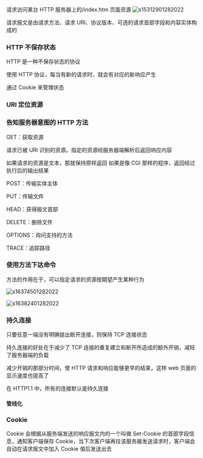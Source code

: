 请求访问某台 HTTP 服务器上的/index.htm 页面资源
![s15312901282022](https://p3-juejin.byteimg.com/tos-cn-i-k3u1fbpfcp/8ac73b7c912d47eabd4b4f915742cab6~tplv-k3u1fbpfcp-zoom-1.image)

请求报文是由请求方法、请求 URI、协议版本、可选的请求首部字段和内容实体构成的

### HTTP 不保存状态

HTTP 是一种不保存状态的协议

使用 HTTP 协议，每当有新的请求时，就会有对应的新响应产生

通过 Cookie 来管理状态

### URI 定位资源

### 告知服务器意图的 HTTP 方法

GET：获取资源

请求已被 URI 识别的资源。指定的资源经服务器端解析后返回响应内容

如果请求的资源是文本，那就保持原样返回
如果是像 CGI 那样的程序，返回经过执行后的输出结果

POST：传输实体主体

PUT：传输文件

HEAD：获得报文首部

DELETE：删除文件

OPTIONS：询问支持的方法

TRACE：追踪路径

### 使用方法下达命令

方法的作用在于，可以指定请求的资源按期望产生某种行为

![s16374501282022](https://p3-juejin.byteimg.com/tos-cn-i-k3u1fbpfcp/f31ba460525a499c9bd5db98bb8e4204~tplv-k3u1fbpfcp-zoom-1.image)

![s16382401282022](https://p3-juejin.byteimg.com/tos-cn-i-k3u1fbpfcp/bec3e86a680b449b88466a4144203692~tplv-k3u1fbpfcp-zoom-1.image)

### 持久连接

只要任意一端没有明确提出断开连接，则保持 TCP 连接状态

持久连接的好处在于减少了 TCP 连接的重复建立和断开所造成的额外开销，减轻了服务器端的负载

减少开销的那部分时间，使 HTTP 请求和响应能够更早的结束，这样 web 页面的显示速度也提高了

在 HTTP1.1 中，所有的连接默认是持久连接

#### 管线化

### Cookie

Cookie 会根据从服务端发送的响应报文内的一个叫做 Set-Cookie 的首部字段信息，通知客户端保存 Cookie，当下次客户端再往该服务器发送请求时，客户端会自动在请求报文中加入 Cookie 值后发送出去


